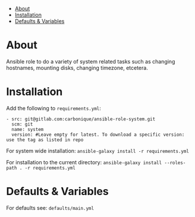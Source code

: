 - [About](#about)
- [Installation](#installation)
- [Defaults & Variables](#defaults--variables)

# About

Ansible role to do a variety of system related tasks such as changing hostnames, mounting disks, changing timezone, etcetera.

# Installation

Add the following to `requirements.yml`:

```
- src: git@gitlab.com:carbonique/ansible-role-system.git
  scm: git
  name: system
  version: #Leave empty for latest. To download a specific version: use the tag as listed in repo
```

For system wide installation:
`ansible-galaxy install -r requirements.yml`

For installation to the current directory:
`ansible-galaxy install --roles-path . -r requirements.yml`


# Defaults & Variables

For defaults see: `defaults/main.yml`